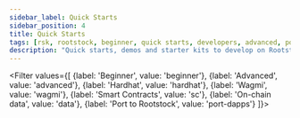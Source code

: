 ```yaml
---
sidebar_label: Quick Starts
sidebar_position: 4
title: Quick Starts
tags: [rsk, rootstock, beginner, quick starts, developers, advanced, port to rootstock, tutorials]
description: "Quick starts, demos and starter kits to develop on Rootstock."
---
```


<Filter
values={[
{label: 'Beginner', value: 'beginner'},
{label: 'Advanced', value: 'advanced'},
{label: 'Hardhat', value: 'hardhat'},
{label: 'Wagmi', value: 'wagmi'},
{label: 'Smart Contracts', value: 'sc'},
{label: 'On-chain data', value: 'data'},
{label: 'Port to Rootstock', value: 'port-dapps'}
]}>
<FilterItem
    value="wagmi, sc, beginner"
    title="Wagmi Starter Kit"
    subtitle="quickstart"
    color="orange"
    linkHref="https://github.com/rsksmart/rsk-wagmi-starter-kit"
    linkTitle="Use the Kit"
    description="This starter kit provides a foundation for building decentralized applications (dApps) on the Rootstock blockchain using React, Wagmi and Shadcn libraries."
  />
<FilterItem
    value="hardhat, sc, beginner"
    title="Hardhat Starter Kit"
    subtitle="quickstart"
    color="orange"
    linkHref="/developers/quickstart/hardhat/"
    linkTitle="Use the Kit"
    description="Smart Contract examples, Tests, Deployments and Tasks for Common ERC Standards (ERC20, ERC721, ERC1155)."
  />
<FilterItem
    value="wagmi, sc, advanced"
    title="Account Abstraction Kit"
    subtitle="quickstart"
    color="orange"
    linkHref="/developers/quickstart/rootstock-etherspot/"
    linkTitle="Use the Kit"
    description="Account Abstraction Starter dApp using Etherspot."
  />
<FilterItem
    value="sc, advanced"
    title="dApp Automation with Cucumber"
    subtitle="quickstart"
    color="orange"
    linkHref="/resources/tutorials/dapp-automation-cucumber/"
    linkTitle="Automate dApps"
    description="Learn how to automate dApps using Cucumber Agile Automation Framework."
  />
<FilterItem
    value="sc, advanced"
    title="RIF Relay Starter Kit"
    subtitle="quickstart"
    color="orange"
    linkHref="/developers/integrate/rif-relay/"
    linkTitle="View the demo"
    description="Starter kit to develop on RIF Relay."
  />
<FilterItem
    value="sc, data, advanced"
    title="Get Started with The Graph"
    subtitle="quickstart"
    color="orange"
    linkHref="/dev-tools/thegraph/"
    linkTitle="Get Started"
    description="Easily query on-chain data through a decentralized network of indexers"
  />
<FilterItem
    value="sc, beginner"
    title="Get Started with Web3.py"
    subtitle="Web3.py"
    color="orange"
    linkHref="/developers/quickstart/web3-python/"
    linkTitle="Get Started"
    description="Get started with deploying and interacting with smart contracts on Rootstock using Web3.py."
  />
  <FilterItem
    value="sc, beginner, advanced, port-dapps"
    title="Port an Ethereum dApp to Rootstock"
    subtitle="Port dApps"
    color="orange"
    linkHref="/resources/port-to-rootstock/ethereum-dapp"
    linkTitle="Get Started"
    description="Learn how to port an Ethereum dApp to Rootstock."
  />
</Filter>
